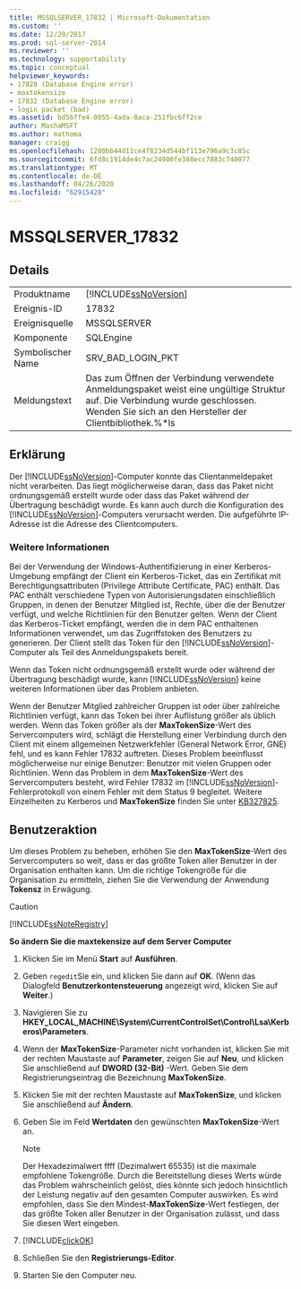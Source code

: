 ```yaml
---
title: MSSQLSERVER_17832 | Microsoft-Dokumentation
ms.custom: ''
ms.date: 12/29/2017
ms.prod: sql-server-2014
ms.reviewer: ''
ms.technology: supportability
ms.topic: conceptual
helpviewer_keywords:
- 17828 (Database Engine error)
- maxtokensize
- 17832 (Database Engine error)
- login packet (bad)
ms.assetid: bd56ffe4-0855-4ada-8aca-251fbc6ff2ce
author: MashaMSFT
ms.author: mathoma
manager: craigg
ms.openlocfilehash: 1280bb44d11ce4f8234d544bf113e796a9c3c85c
ms.sourcegitcommit: 6fd8c1914de4c7ac24900fe388ecc7883c740077
ms.translationtype: MT
ms.contentlocale: de-DE
ms.lasthandoff: 04/26/2020
ms.locfileid: "62915428"
---
```

# <a name="mssqlserver_17832"></a>MSSQLSERVER_17832
    
## <a name="details"></a>Details  
  
|||  
|-|-|  
|Produktname|[!INCLUDE[ssNoVersion](../../includes/ssnoversion-md.md)]|  
|Ereignis-ID|17832|  
|Ereignisquelle|MSSQLSERVER|  
|Komponente|SQLEngine|  
|Symbolischer Name|SRV_BAD_LOGIN_PKT|  
|Meldungstext|Das zum Öffnen der Verbindung verwendete Anmeldungspaket weist eine ungültige Struktur auf. Die Verbindung wurde geschlossen. Wenden Sie sich an den Hersteller der Clientbibliothek.%*ls|  
  
## <a name="explanation"></a>Erklärung  
 Der [!INCLUDE[ssNoVersion](../../includes/ssnoversion-md.md)]-Computer konnte das Clientanmeldepaket nicht verarbeiten. Das liegt möglicherweise daran, dass das Paket nicht ordnungsgemäß erstellt wurde oder dass das Paket während der Übertragung beschädigt wurde. Es kann auch durch die Konfiguration des [!INCLUDE[ssNoVersion](../../includes/ssnoversion-md.md)]-Computers verursacht werden. Die aufgeführte IP-Adresse ist die Adresse des Clientcomputers.  
  
### <a name="more-information"></a>Weitere Informationen  
 Bei der Verwendung der Windows-Authentifizierung in einer Kerberos-Umgebung empfängt der Client ein Kerberos-Ticket, das ein Zertifikat mit Berechtigungsattributen (Privilege Attribute Certificate, PAC) enthält. Das PAC enthält verschiedene Typen von Autorisierungsdaten einschließlich Gruppen, in denen der Benutzer Mitglied ist, Rechte, über die der Benutzer verfügt, und welche Richtlinien für den Benutzer gelten. Wenn der Client das Kerberos-Ticket empfängt, werden die in dem PAC enthaltenen Informationen verwendet, um das Zugriffstoken des Benutzers zu generieren. Der Client stellt das Token für den [!INCLUDE[ssNoVersion](../../includes/ssnoversion-md.md)]-Computer als Teil des Anmeldungspakets bereit.  
  
 Wenn das Token nicht ordnungsgemäß erstellt wurde oder während der Übertragung beschädigt wurde, kann [!INCLUDE[ssNoVersion](../../includes/ssnoversion-md.md)] keine weiteren Informationen über das Problem anbieten.  
  
 Wenn der Benutzer Mitglied zahlreicher Gruppen ist oder über zahlreiche Richtlinien verfügt, kann das Token bei ihrer Auflistung größer als üblich werden. Wenn das Token größer als der **MaxTokenSize**-Wert des Servercomputers wird, schlägt die Herstellung einer Verbindung durch den Client mit einem allgemeinen Netzwerkfehler (General Network Error, GNE) fehl, und es kann Fehler 17832 auftreten. Dieses Problem beeinflusst möglicherweise nur einige Benutzer: Benutzer mit vielen Gruppen oder Richtlinien. Wenn das Problem in dem **MaxTokenSize**-Wert des Servercomputers besteht, wird Fehler 17832 im [!INCLUDE[ssNoVersion](../../includes/ssnoversion-md.md)]-Fehlerprotokoll von einem Fehler mit dem Status 9 begleitet. Weitere Einzelheiten zu Kerberos und **MaxTokenSize** finden Sie unter [KB327825](https://support.microsoft.com/kb/327825).  
  
## <a name="user-action"></a>Benutzeraktion  
 Um dieses Problem zu beheben, erhöhen Sie den **MaxTokenSize**-Wert des Servercomputers so weit, dass er das größte Token aller Benutzer in der Organisation enthalten kann. Um die richtige Tokengröße für die Organisation zu ermitteln, ziehen Sie die Verwendung der Anwendung **Tokensz** in Erwägung.   
  
> [!CAUTION]  
>  [!INCLUDE[ssNoteRegistry](../../includes/ssnoteregistry-md.md)]  
  
 **So ändern Sie die maxtekensize auf dem Server Computer**  
  
1.  Klicken Sie im Menü **Start** auf **Ausführen**.  
  
2.  Geben `regedit`Sie ein, und klicken Sie dann auf **OK**. (Wenn das Dialogfeld **Benutzerkontensteuerung** angezeigt wird, klicken Sie auf **Weiter**.)  
  
3.  Navigieren Sie zu **HKEY_LOCAL_MACHINE\System\CurrentControlSet\Control\Lsa\Kerberos\Parameters**.  
  
4.  Wenn der **MaxTokenSize**-Parameter nicht vorhanden ist, klicken Sie mit der rechten Maustaste auf **Parameter**, zeigen Sie auf **Neu**, und klicken Sie anschließend auf **DWORD (32-Bit)** -Wert. Geben Sie dem Registrierungseintrag die Bezeichnung **MaxTokenSize**.  
  
5.  Klicken Sie mit der rechten Maustaste auf **MaxTokenSize**, und klicken Sie anschließend auf **Ändern**.  
  
6.  Geben Sie im Feld **Wertdaten** den gewünschten **MaxTokenSize**-Wert an.  
  
    > [!NOTE]  
    >  Der Hexadezimalwert ffff (Dezimalwert 65535) ist die maximale empfohlene Tokengröße. Durch die Bereitstellung dieses Werts würde das Problem wahrscheinlich gelöst, dies könnte sich jedoch hinsichtlich der Leistung negativ auf den gesamten Computer auswirken. Es wird empfohlen, dass Sie den Mindest-**MaxTokenSize**-Wert festlegen, der das größte Token aller Benutzer in der Organisation zulässt, und dass Sie diesen Wert eingeben.  
  
7.  [!INCLUDE[clickOK](../../includes/clickok-md.md)]  
  
8.  Schließen Sie den **Registrierungs-Editor**.  
  
9. Starten Sie den Computer neu.  
  
  
